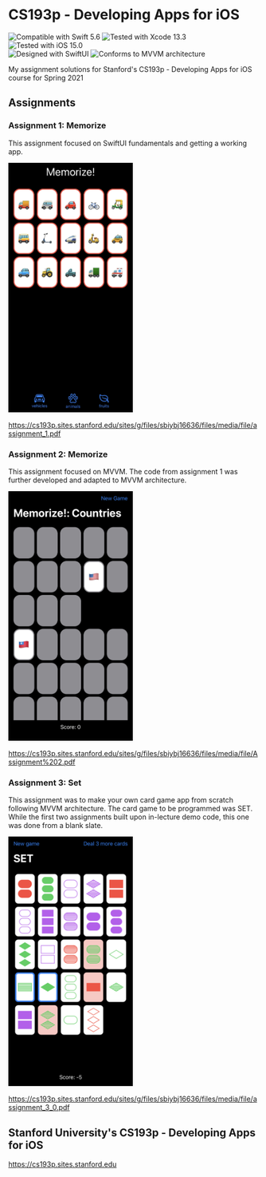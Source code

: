 # CS193p - Developing Apps for iOS
![Compatible with Swift 5.6][swift-version]
![Tested with Xcode 13.3][xcode-version]
![Tested with iOS 15.0][ios-version]
<br />
![Designed with SwiftUI][swiftui]
![Conforms to MVVM architecture][mvvm]

My assignment solutions for Stanford's CS193p - Developing Apps for iOS course for Spring 2021

## Assignments

### Assignment 1: Memorize

This assignment focused on SwiftUI fundamentals and getting a working app.

<img src="Assignment 1/preview.jpg" height="500">

https://cs193p.sites.stanford.edu/sites/g/files/sbiybj16636/files/media/file/assignment_1.pdf

### Assignment 2: Memorize

This assignment focused on MVVM. The code from assignment 1 was further developed and adapted
to MVVM architecture.

<img src="Assignment 2/preview.jpg" height="500">

https://cs193p.sites.stanford.edu/sites/g/files/sbiybj16636/files/media/file/Assignment%202.pdf

### Assignment 3: Set

This assignment was to make your own card game app from scratch following MVVM architecture.
The card game to be programmed was SET. While the first two assignments built upon in-lecture
demo code, this one was done from a blank slate.

<img src="Assignment 3/preview.jpg" height="500">

https://cs193p.sites.stanford.edu/sites/g/files/sbiybj16636/files/media/file/assignment_3_0.pdf

## Stanford University's CS193p - Developing Apps for iOS
https://cs193p.sites.stanford.edu

[swift-version]: https://img.shields.io/badge/Swift-5.6-green.svg
[xcode-version]: https://img.shields.io/badge/Xcode-13.3-green.svg
[ios-version]: https://img.shields.io/badge/iOS-15.0-green.svg
[swiftui]: https://img.shields.io/badge/SwiftUI-%20-blue
[mvvm]: https://img.shields.io/badge/MVVM-%20-lightgrey

